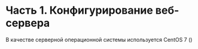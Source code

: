 # Часть 1. Конфигурирование веб-сервера

В качестве серверной операционной системы используется CentOS 7 ()